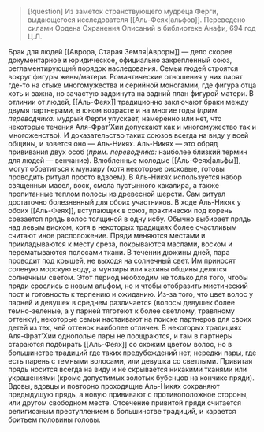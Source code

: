 > [!question] Из заметок странствующего мудреца Ферги, выдающегося исследователя [[Аль-Феях|альфов]]. Переведено силами Ордена Охранения Описаний в библиотеке Анафи, 694 год Ц.Л.

Брак для людей [[Аврора, Старая Земля|Авроры]] — дело скорее документарное и юридическое, официально закрепленный союз, регламентирующий порядок наследования. Семьи людей строятся вокруг фигуры жены/матери. Романтические отношения у них парят где-то на стыке многомужества и серийной моногамии, где фигура отца хоть и важна, но зачастую задвинута на задний план фигурой матери.
В отличии от людей, [[Аль-Феях]] традиционно заключают браки между двумя партнерами, в юном возрасте и на многие годы (*прим. переводчика:* мудрый Ферги упускает, намеренно или нет, что некоторые течения Аля-Фрат'Хии допускают как и многомужество так и многоженство). И доказательство таких союзов всегда на виду у всей общины, и зовется оно — Аль-Никях.
Аль-Никях — это обряд прививания двух особ (*прим. переводчика:* наиболее близкий термин для людей — венчание). Влюбленные молодые [[Аль-Феях|альфы]], могут обратиться к мунзиру (хотя некоторые рисковые, готовы проводить ритуал просто вдвоем). В Аль-Никях используется набор священных масел, воск, смола пустынного хакалира, а также пропитанные теплом полосы из древесной шерсти. Сам ритуал достаточно болезненный для обоих участников. 
В ходе Аль-Никях у обоих [[Аль-Феях]], вступающих в союз, практически под корень срезается прядь волос толщиной в одну исбу. Обычно выбирает прядь над левым виском, хотя в некоторых традициях более счастливым считают иное расположение. Пряди меняются местами и прикладываются к месту среза, покрываются маслами, воском и перематываются полосами ткани. В течении дюжины дней, пара проводит под крышей, не выходя на солнечный свет. Им приносят соленую морскую воду, а мунзиры или кахины общины делятся солнечным светом. Этот период необходим не только для того, чтобы пряди срослись с новым альфом, но и чтобы отобразить мистический пост и готовность к терпению и ожиданию.
Из-за того, что цвет волос у парней и девушек в среднем различается (волосы девушек более темно-зеленые, а у парней тяготеют к более светлому, травяному оттенку), некоторые семьи настаивают на поиске партнеров для своих детей из тех, чей оттенок наиболее отличен. В некоторых традициях Аля-Фрат'Хии однополые пары не поощраются, и там в партнеры стараются подбирать [[Аль-Феях]] со схожим цветом волос, но в большинстве традиций где таких предубеждений нет, нередки пары, где есть парень с темными волосами, или девушка со светлыми.
Привитая прядь носится всегда на виду и не скрывается никакими тканями или украшениями (кроме допустимых золотых бубенцов на кончике пряди). Вдовы, вдовцы и повторно проходящие Аль-Никях сохраняют предыдущую прядь, а новую прививают с противоположное стороны, или другом свободном месте.
Отсечение привитой пряди считается религиозным преступлением в большинстве традиций, и карается бритьем половины головы.
